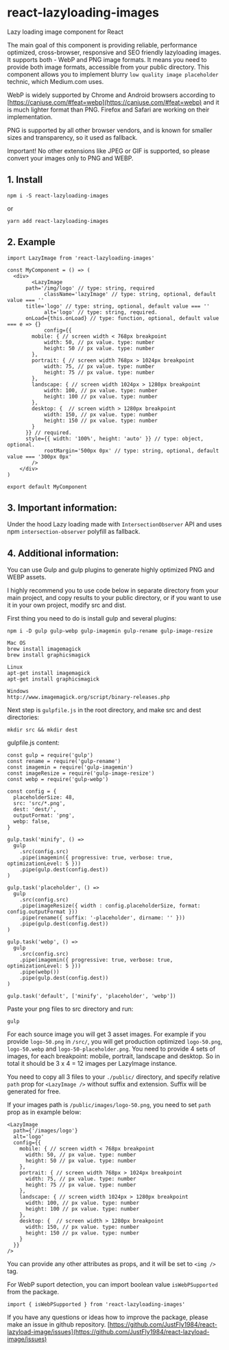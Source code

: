 # react-lazyloading-images
Lazy loading image component for React

The main goal of this component is providing reliable, performance optimized, cross-browser, responsive and SEO friendly lazyloading images. It supports both - WebP and PNG image formats. It means you need to provide both image formats, accessible from your public directory. This component allows you to implement blurry `low quality image placeholder` technic, which Medium.com uses.

WebP is widely supported by Chrome and Android browsers according to [https://caniuse.com/#feat=webp](https://caniuse.com/#feat=webp) and it is much lighter format than PNG. Firefox and Safari are working on their implementation.

PNG is supported by all other browser vendors, and is known for smaller sizes and transparency, so it used as fallback.

Important! No other extensions like JPEG or GIF is supported, so please convert your images only to PNG and WEBP.

## 1. Install

```
npm i -S react-lazyloading-images
```
or
```
yarn add react-lazyloading-images
```

## 2. Example

```
import LazyImage from 'react-lazyloading-images'

const MyComponent = () => (
  <div>
		<LazyImage
      path='/img/logo' // type: string, required
			className='lazyImage' // type: string, optional, default value === ''
      title='logo' // type: string, optional, default value === ''
			alt='logo' // type: string, required.
      onLoad={this.onLoad} // type: function, optional, default value === e => {}
			config={{
      	mobile: { // screen width < 768px breakpoint
      		width: 50, // px value. type: number
      		height: 50 // px value. type: number
      	},
      	portrait: { // screen width 768px > 1024px breakpoint
      		width: 75, // px value. type: number
      		height: 75 // px value. type: number
      	},
      	landscape: { // screen width 1024px > 1280px breakpoint
      		width: 100, // px value. type: number
      		height: 100 // px value. type: number
      	},
      	desktop: {  // screen width > 1280px breakpoint
      		width: 150, // px value. type: number
      		height: 150 // px value. type: number
      	}
      }} // required.
      style={{ width: '100%', height: 'auto' }} // type: object, optional.
			rootMargin='500px 0px' // type: string, optional, default value === '300px 0px'
		/>
	</div>
)

export default MyComponent
```

## 3. Important information:

Under the hood Lazy loading made with `IntersectionObserver` API and uses npm `intersection-observer` polyfill as fallback.


## 4. Additional information:

You can use Gulp and gulp plugins to generate highly optimized PNG and WEBP assets.

I highly recommend you to use code below in separate directory from your main project, and copy results to your public directory, or if you want to use it in your own project, modify src and dist.

First thing you need to do is install gulp and several plugins:

```
npm i -D gulp gulp-webp gulp-imagemin gulp-rename gulp-image-resize

Mac OS
brew install imagemagick
brew install graphicsmagick

Linux
apt-get install imagemagick
apt-get install graphicsmagick

Windows
http://www.imagemagick.org/script/binary-releases.php
```

Next step is `gulpfile.js` in the root directory, and make src and dest directories:

```
mkdir src && mkdir dest
```

gulpfile.js content:
```
const gulp = require('gulp')
const rename = require('gulp-rename')
const imagemin = require('gulp-imagemin')
const imageResize = require('gulp-image-resize')
const webp = require('gulp-webp')

const config = {
  placeholderSize: 48,
  src: 'src/*.png',
  dest: 'dest/',
  outputFormat: 'png',
  webp: false,
}

gulp.task('minify', () =>
  gulp
    .src(config.src)
    .pipe(imagemin({ progressive: true, verbose: true, optimizationLevel: 5 }))
    .pipe(gulp.dest(config.dest))
)

gulp.task('placeholder', () =>
  gulp
    .src(config.src)
    .pipe(imageResize({ width : config.placeholderSize, format: config.outputFormat }))
    .pipe(rename({ suffix: '-placeholder', dirname: '' }))
    .pipe(gulp.dest(config.dest))
)

gulp.task('webp', () =>
  gulp
    .src(config.src)
    .pipe(imagemin({ progressive: true, verbose: true, optimizationLevel: 5 }))
    .pipe(webp())
    .pipe(gulp.dest(config.dest))
)

gulp.task('default', ['minify', 'placeholder', 'webp'])
```

Paste your png files to src directory and run:

```
gulp
```
For each source image you will get 3 asset images. For example if you provide `logo-50.png` in `/src/`, you will get production optimized `logo-50.png`, `logo-50.webp` and `logo-50-placeholder.png`. You need to provide 4 sets of images, for each breakpoint: mobile, portrait, landscape and desktop. So in total it should be 3 x 4 = 12 images per LazyImage instance.

You need to copy all 3 files to your `./public/` directory, and specify relative `path` prop for `<LazyImage />` without suffix and extension.
Suffix will be generated for free.

If your images path is `/public/images/logo-50.png`, you need to set `path` prop as in example below:

```
<LazyImage
  path={'/images/logo'}
  alt='logo'
  config={{
    mobile: { // screen width < 768px breakpoint
      width: 50, // px value. type: number
      height: 50 // px value. type: number
    },
    portrait: { // screen width 768px > 1024px breakpoint
      width: 75, // px value. type: number
      height: 75 // px value. type: number
    },
    landscape: { // screen width 1024px > 1280px breakpoint
      width: 100, // px value. type: number
      height: 100 // px value. type: number
    },
    desktop: {  // screen width > 1280px breakpoint
      width: 150, // px value. type: number
      height: 150 // px value. type: number
    }
  }}
/>
```

You can provide any other attributes as props, and it will be set to `<img />` tag.

For WebP suport detection, you can import boolean value `isWebPSupported` from the package.

```
import { isWebPSupported } from 'react-lazyloading-images'
```

If you have any questions or ideas how to improve the package, please make an issue in github repository.
[https://github.com/JustFly1984/react-lazyload-image/issues](https://github.com/JustFly1984/react-lazyload-image/issues)

